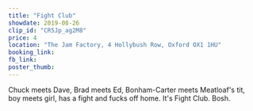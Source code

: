 ```yaml
---
title: "Fight Club"
showdate: 2019-08-26
clip_id: "CR5Jp_ag2M8"
price: 4
location: "The Jam Factory, 4 Hollybush Row, Oxford OX1 1HU"
booking_link: 
fb_link: 
poster_thumb: 
---
```

Chuck meets Dave, Brad meets Ed, Bonham-Carter meets Meatloaf's tit, boy meets girl, has a fight and fucks off home. It's Fight Club. Bosh.